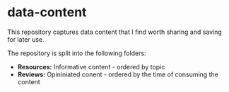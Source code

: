 # data-content

This repository captures data content that I find worth sharing and saving for later use. 

The repository is split into the following folders:

- **Resources:** Informative content - ordered by topic
- **Reviews:** Opininiated conent - ordered by the time of consuming the content